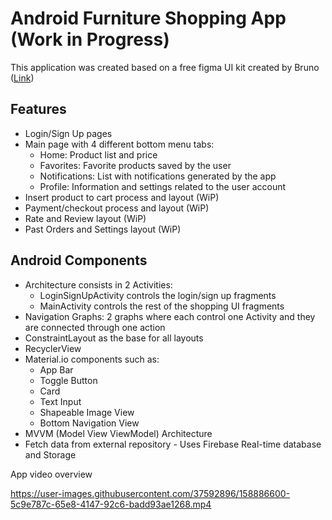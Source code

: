 # Android Furniture Shopping App (Work in Progress)
This application was created based on a free figma UI kit created by Bruno ([Link](https://www.figma.com/community/file/1005321051941014567))

## Features
* Login/Sign Up pages
* Main page with 4 different bottom menu tabs:
  - Home: Product list and price
  - Favorites: Favorite products saved by the user
  - Notifications: List with notifications generated by the app
  - Profile: Information and settings related to the user account
* Insert product to cart process and layout (WiP)
* Payment/checkout process and layout (WiP)
* Rate and Review layout (WiP)
* Past Orders and Settings layout (WiP)

## Android Components
  * Architecture consists in 2 Activities:
    - LoginSignUpActivity controls the login/sign up fragments
    - MainActivity controls the rest of the shopping UI fragments
  * Navigation Graphs: 2 graphs where each control one Activity and they are connected through one action
  * ConstraintLayout as the base for all layouts
  * RecyclerView
  * Material.io components such as:
      - App Bar
      - Toggle Button
      - Card
      - Text Input
      - Shapeable Image View
      - Bottom Navigation View
   * MVVM (Model View ViewModel) Architecture
   * Fetch data from external repository - Uses Firebase Real-time database and Storage


App video overview

https://user-images.githubusercontent.com/37592896/158886600-5c9e787c-65e8-4147-92c6-badd93ae1268.mp4


   
